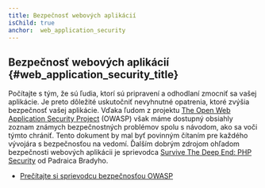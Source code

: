 ```yaml
---
title: Bezpečnosť webových aplikácií
isChild: true
anchor:  web_application_security
---
```


## Bezpečnosť webových aplikácií {#web_application_security_title}

Počítajte s tým, že sú ľudia, ktorí sú pripravení a odhodlaní zmocniť sa vašej aplikácie. Je preto dôležité uskutočniť
nevyhnutné opatrenia, ktoré zvýšia bezpečnosť vašej aplikácie. Vďaka ľudom z projektu
[The Open Web Application Security Project][1] (OWASP) však máme dostupný obsiahly zoznam známych bezpečnostných
problémov spolu s návodom, ako sa voči týmto chrániť. Tento dokument by mal byť povinným čítaním pre každého
vývojára s bezpečnosťou na vedomí. Ďalším dobrým zdrojom ohľadom bezpečnosti webových aplikácii je sprievodca
[Survive The Deep End: PHP Security][3] od Padraica Bradyho.

* [Prečítajte si sprievodcu bezpečnosťou OWASP][2]


[1]: https://www.owasp.org/
[2]: https://www.owasp.org/index.php/Guide_Table_of_Contents
[3]: http://phpsecurity.readthedocs.org/en/latest/index.html
